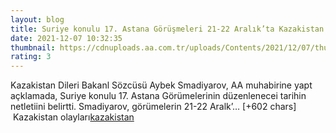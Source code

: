 ```yaml
--- 
layout: blog
title: Suriye konulu 17. Astana Görüşmeleri 21-22 Aralık’ta Kazakistan’da yapılacak
date: 2021-12-07 10:32:35
thumbnail: https://cdnuploads.aa.com.tr/uploads/Contents/2021/12/07/thumbs_b_c_6afb8f6f3f13dfaa021eede3b6d70061.jpg
rating: 3
---
```

Kazakistan Dileri Bakanl Sözcüsü Aybek Smadiyarov, AA muhabirine yapt açklamada, Suriye konulu 17. Astana Görümelerinin düzenlenecei tarihin netletiini belirtti.
Smadiyarov, görümelerin 21-22 Aralk’… [+602 chars]</br>&nbsp;Kazakistan olayları<a href="https://www.dental-ilan.org/">kazakistan</a>